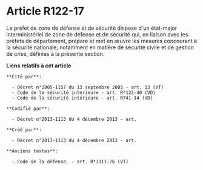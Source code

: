 # Article R122-17

Le préfet de zone de défense et de sécurité dispose d'un état-major interministériel de zone de défense et de sécurité qui,
en liaison avec les préfets de département, prépare et met en œuvre les mesures concourant à la sécurité nationale, notamment
en matière de sécurité civile et de gestion de crise, définies à la présente section.

**Liens relatifs à cet article**

	**Cité par**:

	  - Décret n°2005-1157 du 13 septembre 2005 - art. 13 (VT)
	  - Code de la sécurité intérieure - art. R*122-40 (VD)
	  - Code de la sécurité intérieure - art. R741-14 (VD)

	**Codifié par**:

	  - Décret n°2013-1113 du 4 décembre 2013 - art.

	**Créé par**:

	  - Décret n°2013-1113 du 4 décembre 2013 - art.

	**Anciens textes**:

	  - Code de la défense. - art. R*1311-26 (VT)
